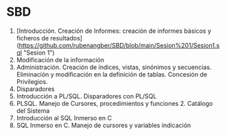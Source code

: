 # SBD

1. [Introducción. Creación de Informes: creación de informes básicos y ficheros de resultados] (https://github.com/rubenangber/SBD/blob/main/Sesion%201/Sesion1.sql "Sesion 1")
2. Modificación de la información
3. Administración. Creación de índices, vistas, sinónimos y secuencias. Eliminación y modificación en la definición de tablas. Concesión de Privilegios.
4. Disparadores
5. Introducción a PL/SQL. Disparadores con PL/SQL
6. PLSQL. Manejo de Cursores, procedimientos y funciones
    2. Catálogo del Sistema
7. Introducción al SQL Inmerso en C
8. SQL Inmerso en C. Manejo de cursores y variables indicación